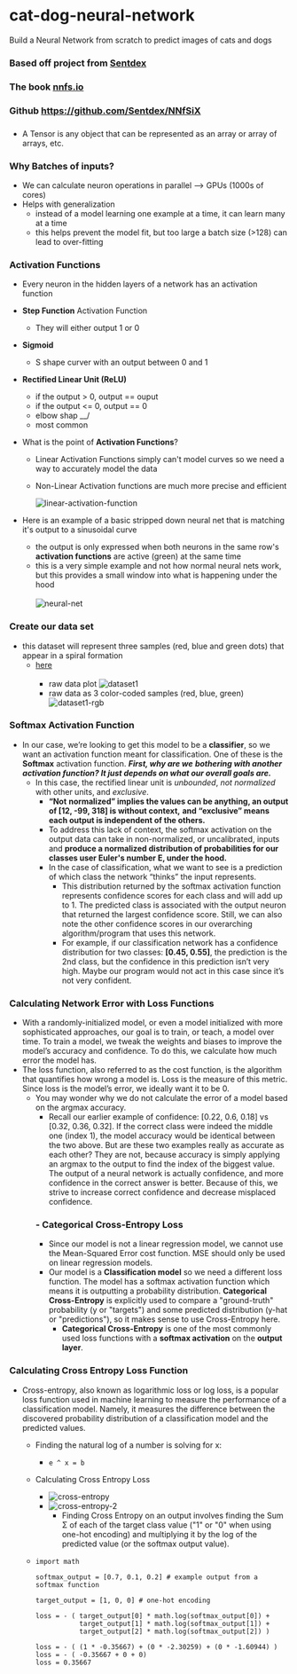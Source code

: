 # cat-dog-neural-network

Build a Neural Network from scratch to predict images of cats and dogs

### Based off project from [Sentdex](https://www.youtube.com/watch?v=Wo5dMEP_BbI&list=PLQVvvaa0QuDcjD5BAw2DxE6OF2tius3V3)

### The book [nnfs.io](https://nnfs.io/)

### Github https://github.com/Sentdex/NNfSiX

###

- A Tensor is any object that can be represented as an array or array of arrays, etc.

### Why Batches of inputs?

- We can calculate neuron operations in parallel --> GPUs (1000s of cores)
- Helps with generalization
  - instead of a model learning one example at a time, it can learn many at a time
  - this helps prevent the model fit, but too large a batch size (>128) can lead to over-fitting

### Activation Functions

- Every neuron in the hidden layers of a network has an activation function
- **Step Function** Activation Function
  - They will either output 1 or 0
- **Sigmoid**
  - S shape curver with an output between 0 and 1
- **Rectified Linear Unit (ReLU)**

  - if the output > 0, output == ouput
  - if the output <= 0, output == 0
  - elbow shap \_\_/
  - most common

- What is the point of **Activation Functions**?

  - Linear Activation Functions simply can't model curves
    so we need a way to accurately model the data
  - Non-Linear Activation functions are much more precise and efficient
    <br>

    ![linear-activation-function](https://github.com/kawgh1/cat-dog-neural-network/blob/main/images/linear%20activation%20function.png)

- Here is an example of a basic stripped down neural net that is matching it's output
  to a sinusoidal curve
  - the output is only expressed when both neurons in the same row's **activation functions** are active (green)
    at the same time
  - this is a very simple example and not how normal neural nets work, but this provides
    a small window into what is happening under the hood
    <br>
    <br>
    ![neural-net](https://raw.githubusercontent.com/kawgh1/cat-dog-neural-network/main/images/basic%20neural%20net.gif)

### Create our data set

- this dataset will represent three samples (red, blue and green dots) that appear in a spiral formation
  - [here](https://github.com/kawgh1/cat-dog-neural-network/blob/main/create_data.py)
    <br>
    <br>
    - raw data plot
      ![dataset1](https://raw.githubusercontent.com/kawgh1/cat-dog-neural-network/main/images/dataset1.png)
      <br>
    - raw data as 3 color-coded samples (red, blue, green)
      ![dataset1-rgb](https://raw.githubusercontent.com/kawgh1/cat-dog-neural-network/main/images/dataset1%20rgb.png)

### Softmax Activation Function

- In our case, we’re looking to get this model to be a **classifier**, so we want an activation function
  meant for classification. One of these is the **Softmax** activation function. **_First, why are we_**
  **_bothering with another activation function? It just depends on what our overall goals are._**
  - In this case, the rectified linear unit is _unbounded_, _not normalized_ with other units, and _exclusive_.
    - **“Not** **normalized” implies the values can be anything, an output of [12, -99, 318] is without context,**
      **and “exclusive” means each output is independent of the others.**
    - To address this lack of context, the softmax activation on the output data can take in non-normalized, or uncalibrated, inputs and **produce a normalized distribution of probabilities for our classes user Euler's number E, under the hood.**
    - In the case of classification, what we want to see is a prediction of which class the network “thinks” the input represents.
      - This distribution returned by the softmax activation function represents confidence scores for each
        class and will add up to 1. The predicted class is associated with the output neuron that returned
        the largest confidence score. Still, we can also note the other confidence scores in our overarching
        algorithm/program that uses this network.
      - For example, if our classification network has a confidence
        distribution for two classes: **[0.45, 0.55]**, the prediction is the 2nd class, but the confidence in
        this prediction isn’t very high. Maybe our program would not act in this case since it’s not very
        confident.

### Calculating Network Error with Loss Functions

- With a randomly-initialized model, or even a model initialized with more sophisticated
  approaches, our goal is to train, or teach, a model over time. To train a model, we tweak the
  weights and biases to improve the model’s accuracy and confidence. To do this, we calculate how
  much error the model has.
- The loss function, also referred to as the cost function, is the algorithm
  that quantifies how wrong a model is. Loss is the measure of this metric. Since loss is the model’s
  error, we ideally want it to be 0.
  - You may wonder why we do not calculate the error of a model based on the argmax accuracy.
    - Recall our earlier example of confidence: [0.22, 0.6, 0.18] vs [0.32, 0.36, 0.32].
      If the correct class were indeed the middle one (index 1), the model accuracy would be identical
      between the two above. But are these two examples really as accurate as each other? They are
      not, because accuracy is simply applying an argmax to the output to find the index of the biggest
      value. The output of a neural network is actually confidence, and more confidence in the correct
      answer is better. Because of this, we strive to increase correct confidence and decrease misplaced
      confidence.
    ### - Categorical Cross-Entropy Loss
    - Since our model is not a linear regression model, we cannot use the Mean-Squared Error cost function. MSE should only be used on linear regression models.
    - Our model is a **Classification model** so we need a different loss function. The model has a softmax activation function which means it is outputting a probability distribution. **Categorical Cross-Entropy** is explicitly used to compare a "ground-truth" probability (y or "targets") and some predicted distribution (y-hat or "predictions"), so it makes sense to use Cross-Entropy here.
      - **Categorical Cross-Entropy** is one of the most commonly used loss functions with a **softmax activation** on the **output layer**.

### Calculating Cross Entropy Loss Function

- Cross-entropy, also known as logarithmic loss or log loss, is a popular loss function used in machine learning to measure the performance of a classification model. Namely, it measures the difference between the discovered probability distribution of a classification model and the predicted values.

  - Finding the natural log of a number is solving for x:

    - `e ^ x = b`

  - Calculating Cross Entropy Loss

    - ![cross-entropy](https://raw.githubusercontent.com/kawgh1/cat-dog-neural-network/main/images/cross%20entropy.png)
      <br>
    - ![cross-entropy-2](https://raw.githubusercontent.com/kawgh1/cat-dog-neural-network/main/images/cross%20entropy%202.png)
      - Finding Cross Entropy on an output involves finding the Sum &Sigma; of each of the target class value ("1" or "0" when using one-hot encoding) and multiplying it by the log of the predicted value (or the softmax output value).

  - ```
    import math

    softmax_output = [0.7, 0.1, 0.2] # example output from a softmax function

    target_output = [1, 0, 0] # one-hot encoding

    loss = - ( target_output[0] * math.log(softmax_output[0]) +
               target_output[1] * math.log(softmax_output[1]) +
               target_output[2] * math.log(softmax_output[2]) )

    loss = - ( (1 * -0.35667) + (0 * -2.30259) + (0 * -1.60944) )
    loss = - ( -0.35667 + 0 + 0)
    loss = 0.35667
    ```
